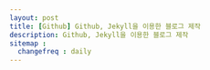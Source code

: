 ```yaml
---
layout: post
title: [Github] Github, Jekyll을 이용한 블로그 제작
description: Github, Jekyll을 이용한 블로그 제작
sitemap :
  changefreq : daily
---
```

